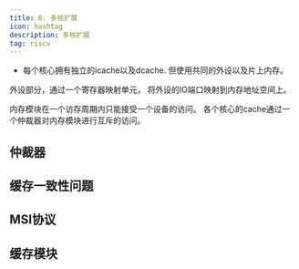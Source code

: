 ```yaml
---
title: 6. 多核扩展
icon: hashtag
description: 多核扩展
tag: riscv
---
```

- 每个核心拥有独立的icache以及dcache.
但使用共同的外设以及片上内存。

外设部分，通过一个寄存器映射单元，
将外设的IO端口映射到内存地址空间上。

内存模块在一个访存周期内只能接受一个设备的访问。
各个核心的cache通过一个仲裁器对内存模块进行互斥的访问。

## 仲裁器

## 缓存一致性问题

## MSI协议

## 缓存模块

